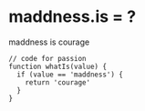 # maddness.is = ?

maddness is courage

```
// code for passion
function whatIs(value) {
  if (value == 'maddness') {
    return 'courage'
  }
}
```


